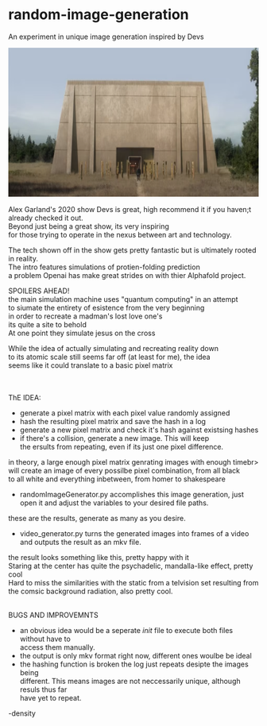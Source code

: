 # random-image-generation
An experiment in unique image generation inspired by Devs<br>

<img src="https://github.com/gregoryclayton/python-image-generation/blob/main/readmePics/devs.png?raw=true" style="height:300px;">

Alex Garland's 2020 show Devs is great, high recommend it if you haven;t already checked it out.<br>
Beyond just being a great show, its very inspiring<br>
for those trying to operate in the nexus between art and technology.

The tech shown off in the show gets pretty fantastic but is ultimately rooted in reality.<br>
The intro features simulations of protien-folding prediction<br>
a problem Openai has make great strides on with thier Alphafold project.

SPOILERS AHEAD!<br>
the main simulation machine uses "quantum computing" in an attempt<br>
to siumate the entirety of esistence from the very beginning<br>
in order to recreate a madman's lost love one's<br>
its quite a site to behold<br>
At one point they simulate jesus on the cross<br>

While the idea of actually simulating and recreating reality down<br>
to its atomic scale still seems far off (at least for me), the idea<br>
seems like it could translate to a basic pixel matrix<br><br><br>


ThE IDEA:<br>
- generate a pixel matrix with each pixel value randomly assigned
- hash the resulting pixel matrix and save the hash in a log
- generate a new pixel matrix and check it's hash against existsing hashes
- if there's a collision, generate a new image. This will keep<br> 
the ersults from repeating, even if its just one pixel difference.<br>

in theory, a large enough pixel matrix genrating images with enough timebr>
will create an image of every possilbe pixel combination, from all black <br>
to all white and everything inbetween, from homer to shakespeare<br>

- randomImageGenerator.py accomplishes this image generation, just open it and adjust the variables to your desired file paths.

these are the results, generate as many as you desire.

- video_generator.py turns the generated images into frames of a video and outputs the result as an mkv file.

the result looks something like this, pretty happy with it<br>
Staring at the center has quite the psychadelic, mandalla-like effect, pretty cool<br>
Hard to miss the similarities with the static from a telvision set resulting from<br>
the comsic background radiation, also pretty cool.<br><br>

BUGS AND IMPROVEMNTS<br>
 - an obvious idea would be a seperate _init_ file to execute both files without have to<br>
 access them manually.<br>
 - the output is only mkv format right now, different ones woulbe be ideal
 - the hashing function is broken the log just repeats desipte the images being<br>
 different. This means images are not neccessarily unique, although resuls thus far<br>
 have yet to repeat.<br>
 
 -density

